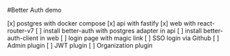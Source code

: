 #Better Auth demo

[x] postgres with docker compose
[x] api with fastify
[x] web with react-router-v7
[ ] install better-auth with postgres adapter in api
[ ] install better-auth-client in web
[ ] login page with magic link
[ ] SSO login via Github
[ ] Admin plugin
[ ] JWT plugin
[ ] Organization plugin

